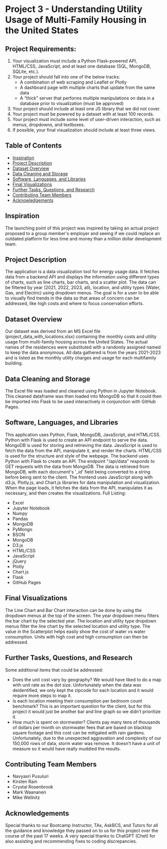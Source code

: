 # Project 3 - Understanding Utility Usage of Multi-Family Housing in the United States

## Project Requirements:

1.  Your visualization must include a Python Flask-powered API, HTML/CSS, JavaScript, and at 
    least one database (SQL, MongoDB, SQLite, etc.). 
2.   Your project should fall into one of the below tracks:
      * A combination of web scraping and Leaflet or Plotly
      * A dashboard page with multiple charts that update from the same data
      * A “thick” server that performs multiple manipulations on data in a database prior to 
        visualization (must be approved) 
3.   Your project should include at least one JS library that we did not cover.
4.   Your project must be powered by a dataset with at least 100 records.
5.   Your project must include some level of user-driven interaction, such as menus, dropdowns, 
     and textboxes.
6.   If possible, your final visualization should include at least three views.

## Table of Contents

- [Inspiration](#inspiration)
- [Project Description](#project-description)
- [Dataset Overview](#dataset-overview)
- [Data Cleaning and Storage](#data-cleaning-and-storage)
- [Software, Languages, and Libraries](#software-languages-and-libraries)
- [Final Visualizations](#final-visualizations)
- [Further Tasks, Questions, and Research](#further-tasks-questions-and-research)
- [Contributing Team Members](#contributing-team-members)
- [Acknowledgements](#acknowledgements)


## Inspiration

The launching point of this project was inspired by taking an actual project proposed to a group member's employer and seeing if we could replace an outdated platform for less time and money than a million dollar development team. 

## Project Description

The application is a data visualization tool for energy usage data. It fetches data from a backend API and displays the information using different types of charts, such as line charts, bar charts, and a scatter plot. The data can be filtered by year (2021, 2022, 2023, all), location, and utility types (Water, Gas, and Electric) using dropdown menus. The goal is for a user to be able to visually find trends in the data so that areas of concern can be addressed, like high costs and where to focus conservation efforts. 

## Dataset Overview

Our dataset was derived from an MS Excel file (project_data_with_locations.xlsx) containing the monthly costs and utility usage from multi-family housing across the United States. The actual names of the residences were substituted with a randomly assigned named to keep the data anonymous. All data gathered is from the years 2021-2023 and is listed as the monthly utility charges and usage for each multifamily building. 

## Data Cleaning and Storage

The Excel file was loaded and cleaned using Python in Jupyter Notebook. This cleaned dataframe was then loaded into MongoDB so that it could then be imported into Flask to be used interactively in conjunction with GitHub Pages. 

## Software, Languages, and Libraries
This application uses Python, Flask, MongoDB, JavaScript, and HTML/CSS. Python with Flask is used to create an API endpoint to serve the data. MongoDB is used for storing and retrieving the data. JavaScript is used to fetch the data from the API, manipulate it, and render the charts. HTML/CSS is used for the structure and style of the webpage.
The backend uses Python with Flask to create an API. The endpoint "/api/data" responds to GET requests with the data from MongoDB. The data is retrieved from MongoDB, with each document's '_id' field being converted to a string before being sent to the client.
The frontend uses JavaScript along with d3.js, Plotly.js, and Chart.js libraries for data manipulation and visualization. When the page loads, it fetches the data from the API, manipulates it as necessary, and then creates the visualizations.
    Full Listing:
* Excel
* Jupyter Notebook
* Numpy
* Pandas
* MongoDB
* PyMongo
* BSON
* MongoDB
* D3.js
* HTML/CSS
* JavaScript
* jQuery
* Plotly
* Chart.js
* Flask
* GitHub Pages

## Final Visualizations
The Line Chart and Bar Chart interaction can be done by using the dropdown menus at the top of the screen. The year dropdown menu filters the bar chart by the selected year. The location and utility type dropdown menus filter the line chart by the selected location and utility type.
The value in the Scatterplot helps easily show the cost of water vs water consumption. Units with high cost and high consumption can then be addressed. 

## Further Tasks, Questions, and Research
Some additional items that could be addressed:
* Does the unit cost vary by geography? We would have liked to do a map with unit rate as the dot size. Unfortunately when the data was deidentified, we only kept the zipcode for each location and it would require more steps to map it.
* Is each location meeting their consumption per bedroom count benchmark? This is an important question for the client, but for this project it would just be another bar and line graph so we didn’t prioritize it.
* How much is spent on stormwater? Clients pay many tens of thousands of dollars per month on stormwater fees that are based on blacktop square footage and this cost can be mitigated with rain gardens. Unfortunately, due to the unexpected aggravation and complexity of our 150,000 rows of data, storm water was remove. It doesn’t have a unit of measure so it would have really muddied the results. 

## Contributing Team Members
* Navyasri Pusuluri
* Kirsten Rain
* Crystal Rosenbrook
* Mark Waananen
* Mike Wellnitz

## Acknowledgements
Special thanks to our Bootcamp Instructor, TAs, AskBCS, and Tutors for all the guidance and knowledge they passed on to us for this project over the course of the past 17 weeks. A very special thanks to ChatGPT (Chet) for also assisting and recommending fixes to coding discrepancies.









